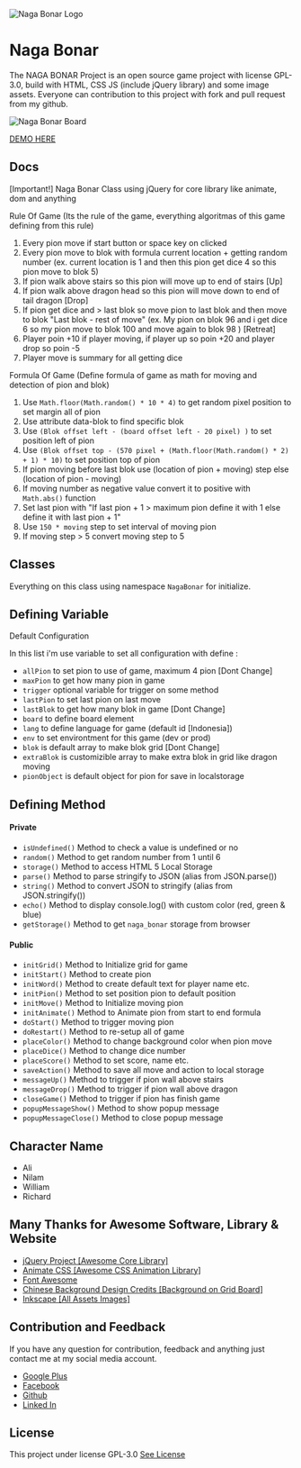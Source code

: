 ![Naga Bonar Logo](https://github.com/muhibbudins/NAGA-BONAR/blob/master/img/Logo.png "Naga Bonar Logo")

# Naga Bonar

The NAGA BONAR Project is an open source game project with license GPL-3.0, build with HTML, CSS JS (include jQuery library) and some image assets. Everyone can contribution to this project with fork and pull request from my github.

![Naga Bonar Board](https://github.com/muhibbudins/NAGA-BONAR/blob/master/img/preview.png "Naga Bonar Board")

[DEMO HERE](http://muhibbudins.github.io/NAGA-BONAR/naga-bonar.html)

## Docs

[Important!] Naga Bonar Class using jQuery for core library like animate, dom and anything

Rule Of Game (Its the rule of the game, everything algoritmas of this game defining from this rule)

1. Every pion move if start button or space key on clicked
2. Every pion move to blok with formula current location + getting random number (ex. current location is 1 and then this pion get dice 4 so this pion move to blok 5)
3. If pion walk above stairs so this pion will move up to end of stairs [Up]
4. If pion walk above dragon head so this pion will move down to end of tail dragon [Drop]
5. If pion get dice and > last blok so move pion to last blok and then move to blok "Last blok - rest of move" (ex. My pion on blok 96 and i get dice 6 so my pion move to blok 100 and move again to blok 98 ) [Retreat]
6. Player poin +10 if player moving, if player up so poin +20 and player drop so poin -5
7. Player move is summary for all getting dice

Formula Of Game (Define formula of game as math for moving and detection of pion and blok)

1. Use `Math.floor(Math.random() * 10 * 4)` to get random pixel position to set margin all of pion
2. Use attribute data-blok to find specific blok
3. Use `(Blok offset left - (board offset left - 20 pixel) )` to set position left of pion
4. Use `(Blok offset top - (570 pixel + (Math.floor(Math.random() * 2) + 1) * 10)` to set position top of pion
5. If pion moving before last blok use (location of pion + moving) step else (location of pion - moving)
6. If moving number as negative value convert it to positive with `Math.abs()` function
7. Set last pion with "If last pion + 1 > maximum pion define it with 1 else define it with last pion + 1"
8. Use `150 * moving` step to set interval of moving pion
9. If moving step > 5 convert moving step to 5

## Classes

Everything on this class using namespace `NagaBonar` for initialize.

## Defining Variable
Default Configuration

In this list i'm use variable to set all configuration with define :

- `allPion` to set pion to use of game, maximum 4 pion [Dont Change]
- `maxPion` to get how many pion in game
- `trigger` optional variable for trigger on some method
- `lastPion` to set last pion on last move
- `lastBlok` to get how many blok in game [Dont Change]
- `board` to define board element
- `lang` to define language for game (default id [Indonesia])
- `env` to set environtment for this game (dev or prod)
- `blok` is default array to make blok grid [Dont Change]
- `extraBlok` is customizible array to make extra blok in grid like dragon moving
- `pionObject` is default object for pion for save in localstorage

## Defining Method

#### Private
- `isUndefined()` Method to check a value is undefined or no
- `random()` Method to get random number from 1 until 6
- `storage()` Method to access HTML 5 Local Storage
- `parse()` Method to parse stringify to JSON (alias from JSON.parse())
- `string()` Method to convert JSON to stringify (alias from JSON.stringify())
- `echo()` Method to display console.log() with custom color (red, green & blue)
- `getStorage()` Method to get `naga_bonar` storage from browser

#### Public

- `initGrid()` Method to Initialize grid for game
- `initStart()` Method to create pion
- `initWord()` Method to create default text for player name etc.
- `initPion()` Method to set position pion to default position
- `initMove()` Method to Initialize moving pion
- `initAnimate()` Method to Animate pion from start to end formula
- `doStart()` Method to trigger moving pion
- `doRestart()` Method to re-setup all of game
- `placeColor()` Method to change background color when pion move
- `placeDice()` Method to change dice number
- `placeScore()` Method to set score, name etc.
- `saveAction()` Method to save all move and action to local storage
- `messageUp()` Method to trigger if pion wall above stairs
- `messageDrop()` Method to trigger if pion wall above dragon
- `closeGame()` Method to trigger if pion has finish game
- `popupMessageShow()` Method to show popup message
- `popupMessageClose()` Method to close popup message

## Character Name
- Ali
- Nilam
- William
- Richard

## Many Thanks for Awesome Software, Library & Website
- [jQuery Project [Awesome Core Library]](https://jquery.com/)
- [Animate CSS [Awesome CSS Animation Library]](https://daneden.github.io/animate.css/)
- [Font Awesome](http://fontawesome.io/)
- [Chinese Background Design Credits [Background on Grid Board]](www.vecteezy.com)
- [Inkscape [All Assets Images]](https://inkscape.org/en/)

## Contribution and Feedback
If you have any question for contribution, feedback and anything just contact me at my social media account.
- [Google Plus](https://plus.google.com/u/0/114560304957303980796)
- [Facebook](https://www.facebook.com/muhibbudinXboedass)
- [Github](https://github.com/muhibbudins/)
- [Linked In](https://www.linkedin.com/in/muhibbudins)

## License

This project under license GPL-3.0 [See License](https://github.com/muhibbudins/NAGA-BONAR/blob/master/LICENSE)